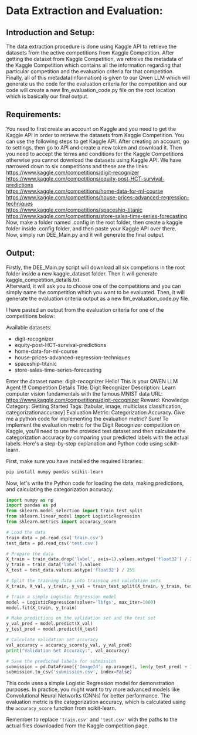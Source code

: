 # Data Extraction and Evaluation:
## Introduction and Setup:
The data extraction procedure is done using Kaggle API to retrieve the datasets from the active competitions from Kaggle Competition. After getting the dataset from Kaggle Competition, we retreive the metadata of the Kaggle Competition which contains all the information regarding that particular competition and the evaluation criteria for that competition. Finally, all of this metadata(information) is given to our Qwen LLM which will generate us the code for the evaluation criteria for the competition and our code will create a new llm_evaluation_code.py file on the root location which is basically our final output.
## Requirements:
You need to first create an account on Kaggle and you need to get the Kaggle API in order to retrieve the datasets from Kaggle Competition. You can use the following steps to get Kaggle API. After creating an account, go to settings, then go to API and create a new token and download it.
Then you need to accept the terms and conditions for the Kaggle Competitions otherwise you cannot download the datasets using Kaggle API. We have narrowed down to six competitions and these are the links: <br />
        https://www.kaggle.com/competitions/digit-recognizer <br />
        https://www.kaggle.com/competitions/equity-post-HCT-survival-predictions <br />
        https://www.kaggle.com/competitions/home-data-for-ml-course <br />
        https://www.kaggle.com/competitions/house-prices-advanced-regression-techniques <br />
        https://www.kaggle.com/competitions/spaceship-titanic <br />
        https://www.kaggle.com/competitions/store-sales-time-series-forecasting <br />
Now, make a folder named .config in the root folder, then create a kaggle folder inside .config folder, and then paste your Kaggle API over there. <br />
Now, simply run DEE_Main.py and it will generate the final output.

## Output:
Firstly, the DEE_Main.py script will download all six competions in the root folder inside a new kaggle_dataset folder. Then it will generate kaggle_competition_details.txt. <br />
Afterward, it will ask you to choose one of the competitions and you can simply name the competition which you want to be evaluated. Then, it will generate the evaluation criteria output as a new llm_evaluation_code.py file.

I have pasted an output from the evaluation criteria for one of the competitions below: <br />

Available datasets:
- digit-recognizer
- equity-post-HCT-survival-predictions
- home-data-for-ml-course
- house-prices-advanced-regression-techniques
- spaceship-titanic
- store-sales-time-series-forecasting

Enter the dataset name: digit-recognizer
Hello! This is your QWEN LLM Agent !!!
Competition Details Title: Digit Recognizer Description: Learn computer vision fundamentals with the famous MNIST data URL: https://www.kaggle.com/competitions/digit-recognizer Reward: Knowledge Category: Getting Started Tags: [tabular, image, multiclass classification, categorizationaccuracy] Evaluation Metric: Categorization Accuracy. Give me a python code for implementing the evaluation metric?
Sure! To implement the evaluation metric for the Digit Recognizer competition on Kaggle, you'll need to use the provided test dataset and then calculate the categorization accuracy by comparing your predicted labels with the actual labels. Here's a step-by-step explanation and Python code using scikit-learn.

First, make sure you have installed the required libraries:
```bash
pip install numpy pandas scikit-learn
```
Now, let's write the Python code for loading the data, making predictions, and calculating the categorization accuracy:

```python
import numpy as np
import pandas as pd
from sklearn.model_selection import train_test_split
from sklearn.linear_model import LogisticRegression
from sklearn.metrics import accuracy_score

# Load the data
train_data = pd.read_csv('train.csv')
test_data = pd.read_csv('test.csv')

# Prepare the data
X_train = train_data.drop('label', axis=1).values.astype('float32') / 255
y_train = train_data['label'].values
X_test = test_data.values.astype('float32') / 255

# Split the training data into training and validation sets
X_train, X_val, y_train, y_val = train_test_split(X_train, y_train, test_size=0.1, random_state=42)

# Train a simple Logistic Regression model
model = LogisticRegression(solver='lbfgs', max_iter=1000)
model.fit(X_train, y_train)

# Make predictions on the validation set and the test set
y_val_pred = model.predict(X_val)
y_test_pred = model.predict(X_test)

# Calculate validation set accuracy
val_accuracy = accuracy_score(y_val, y_val_pred)
print("Validation Set Accuracy:", val_accuracy)

# Save the predicted labels for submission
submission = pd.DataFrame({'ImageId': np.arange(1, len(y_test_pred) + 1), 'Label': y_test_pred})
submission.to_csv('submission.csv', index=False)
```

This code uses a simple Logistic Regression model for demonstration purposes. In practice, you might want to try more advanced models like Convolutional Neural Networks (CNNs) for better performance. The evaluation metric is the categorization accuracy, which is calculated using the `accuracy_score` function from scikit-learn.

Remember to replace `'train.csv'` and `'test.csv'` with the paths to the actual files downloaded from the Kaggle competition page.
